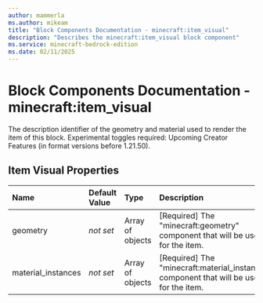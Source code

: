 ```yaml
---
author: mammerla
ms.author: mikeam
title: "Block Components Documentation - minecraft:item_visual"
description: "Describes the minecraft:item_visual block component"
ms.service: minecraft-bedrock-edition
ms.date: 02/11/2025 
---
```


# Block Components Documentation - minecraft:item_visual

The description identifier of the geometry and material used to render the item of this block.
Experimental toggles required: Upcoming Creator Features (in format versions before 1.21.50).


## Item Visual Properties

|Name       |Default Value |Type |Description |Example Values |
|:----------|:-------------|:----|:-----------|:------------- |
| geometry | *not set* | Array of objects | [Required] The "minecraft:geometry" component that will be used for the item. |  | 
| material_instances | *not set* | Array of objects | [Required] The "minecraft:material_instances" component that will be used for the item. |  | 